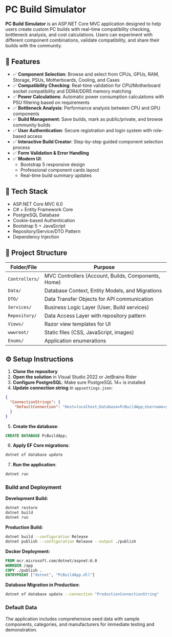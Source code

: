 # **PC Build Simulator**

**PC Build Simulator** is an ASP.NET Core MVC application designed to help users create custom PC builds with real-time compatibility checking, bottleneck analysis, and cost calculations. Users can experiment with different component combinations, validate compatibility, and share their builds with the community.

## **📌 Features**

* ✅ **Component Selection**: Browse and select from CPUs, GPUs, RAM, Storage, PSUs, Motherboards, Cooling, and Cases
* ✅ **Compatibility Checking**: Real-time validation for CPU/Motherboard socket compatibility and DDR4/DDR5 memory matching
* ✅ **Power Calculations**: Automatic power consumption calculations with PSU filtering based on requirements
* ✅ **Bottleneck Analysis**: Performance analysis between CPU and GPU components
* ✅ **Build Management**: Save builds, mark as public/private, and browse community builds
* ✅ **User Authentication**: Secure registration and login system with role-based access
* ✅ **Interactive Build Creator**: Step-by-step guided component selection process
* ✅ **Form Validation & Error Handling**
* ✅ **Modern UI**:
    * Bootstrap 5 responsive design
    * Professional component cards layout
    * Real-time build summary updates

## **🧰 Tech Stack**

* ASP.NET Core MVC 6.0
* C# + Entity Framework Core
* PostgreSQL Database
* Cookie-based Authentication
* Bootstrap 5 + JavaScript
* Repository/Service/DTO Pattern
* Dependency Injection

## **📁 Project Structure**

| **Folder/File** | **Purpose** |
|-----------------|-------------|
| `Controllers/` | MVC Controllers (Account, Builds, Components, Home) |
| `Data/` | Database Context, Entity Models, and Migrations |
| `DTO/` | Data Transfer Objects for API communication |
| `Services/` | Business Logic Layer (User, Build services) |
| `Repository/` | Data Access Layer with repository pattern |
| `Views/` | Razor view templates for UI |
| `wwwroot/` | Static files (CSS, JavaScript, images) |
| `Enums/` | Application enumerations |

## **⚙️ Setup Instructions**

1. **Clone the repository**
2. **Open the solution** in Visual Studio 2022 or JetBrains Rider
3. **Configure PostgreSQL**: Make sure PostgreSQL 14+ is installed
4. **Update connection string** in `appsettings.json`:
```json
{
  "ConnectionStrings": {
    "DefaultConnection": "Host=localhost;Database=PcBuildApp;Username=youruser;Password=yourpassword"
  }
}
```
5. **Create the database**:
```sql
CREATE DATABASE PcBuildApp;
```
6. **Apply EF Core migrations**:
```bash
dotnet ef database update
```
7. **Run the application**:
```bash
dotnet run
```

### **Build and Deployment**

**Development Build:**
```bash
dotnet restore
dotnet build
dotnet run
```

**Production Build:**
```bash
dotnet build --configuration Release
dotnet publish --configuration Release --output ./publish
```

**Docker Deployment:**
```dockerfile
FROM mcr.microsoft.com/dotnet/aspnet:6.0
WORKDIR /app
COPY ./publish .
ENTRYPOINT ["dotnet", "PcBuildApp.dll"]
```

**Database Migration in Production:**
```bash
dotnet ef database update --connection "ProductionConnectionString"
```

### **Default Data**
The application includes comprehensive seed data with sample components, categories, and manufacturers for immediate testing and demonstration.
